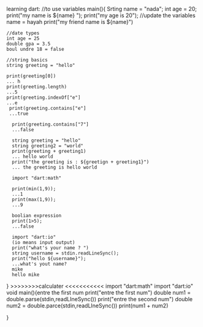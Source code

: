 learning dart:
//to use variables 
main(){
    Srting name = "nada";
    int age = 20;
    print("my name is ${name} ");
    print("my age is 20");
    //update the variables
    name = hayah
    print("my friend name is ${name}")
    
    
    //date types
    int age = 25
    double gpa = 3.5
    boul undre 18 = false
    
    //string basics 
    string greeting = "hello"
    
    print(greeting[0])
    ... h
    print(greeting.length)
    ...5
    print(greeting.indexOf["e"]
    ...e 
     print(greeting.contains["e"]
     ...true
     
      print(greeting.contains["7"]
      ...false
      
      string greeting = "hello"
      string greeting2 = "world"
      print(greeting + greeting1)
      ... hello world
      print("the greeting is : ${greetign + greeting1}")
      ... the greeting is hello world
      
      import "dart:math"
      
      print(min(1,9));
      ...1
      print(max(1,9));
      ...9
      
      boolian expression 
      print(1>5);
      ...false
      
      import "dart:io"
      (io means input output)
      print("what's your name ? ")
      string username = stdin.readLineSync();
      print("hello ${username}");
      ...what's yout name?
      mike
      hello mike
      
      
}
                                     >>>>>>>>calculater <<<<<<<<<<<
import "dart:math"
import "dart:io"
void main(){entre the first num
    print("entre the first num")
    double num1 = double.parse(stdin,readLIneSync())
    print("entre the second num")
    double num2 = double.parce(stdin,readLIneSync())
    print(num1 + num2)
    
    
    
    
    
    
    
    
    
    




}




















